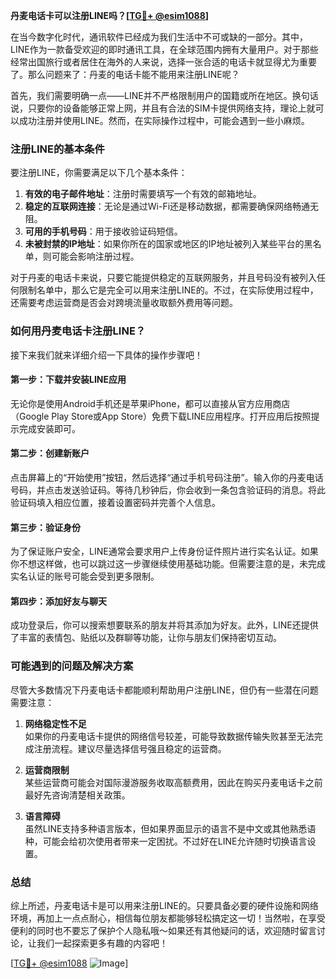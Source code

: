 **丹麦电话卡可以注册LINE吗？[[TG💪+ @esim1088](https://t.me/s/esim1088)]**

在当今数字化时代，通讯软件已经成为我们生活中不可或缺的一部分。其中，LINE作为一款备受欢迎的即时通讯工具，在全球范围内拥有大量用户。对于那些经常出国旅行或者居住在海外的人来说，选择一张合适的电话卡就显得尤为重要了。那么问题来了：丹麦的电话卡能不能用来注册LINE呢？

首先，我们需要明确一点——LINE并不严格限制用户的国籍或所在地区。换句话说，只要你的设备能够正常上网，并且有合法的SIM卡提供网络支持，理论上就可以成功注册并使用LINE。然而，在实际操作过程中，可能会遇到一些小麻烦。

### 注册LINE的基本条件

要注册LINE，你需要满足以下几个基本条件：
1. **有效的电子邮件地址**：注册时需要填写一个有效的邮箱地址。
2. **稳定的互联网连接**：无论是通过Wi-Fi还是移动数据，都需要确保网络畅通无阻。
3. **可用的手机号码**：用于接收验证码短信。
4. **未被封禁的IP地址**：如果你所在的国家或地区的IP地址被列入某些平台的黑名单，则可能会影响注册过程。

对于丹麦的电话卡来说，只要它能提供稳定的互联网服务，并且号码没有被列入任何限制名单中，那么它是完全可以用来注册LINE的。不过，在实际使用过程中，还需要考虑运营商是否会对跨境流量收取额外费用等问题。

### 如何用丹麦电话卡注册LINE？

接下来我们就来详细介绍一下具体的操作步骤吧！

#### 第一步：下载并安装LINE应用
无论你是使用Android手机还是苹果iPhone，都可以直接从官方应用商店（Google Play Store或App Store）免费下载LINE应用程序。打开应用后按照提示完成安装即可。

#### 第二步：创建新账户
点击屏幕上的“开始使用”按钮，然后选择“通过手机号码注册”。输入你的丹麦电话号码，并点击发送验证码。等待几秒钟后，你会收到一条包含验证码的消息。将此验证码填入相应位置，接着设置密码并完善个人信息。

#### 第三步：验证身份
为了保证账户安全，LINE通常会要求用户上传身份证件照片进行实名认证。如果你不想这样做，也可以跳过这一步骤继续使用基础功能。但需要注意的是，未完成实名认证的账号可能会受到更多限制。

#### 第四步：添加好友与聊天
成功登录后，你可以搜索想要联系的朋友并将其添加为好友。此外，LINE还提供了丰富的表情包、贴纸以及群聊等功能，让你与朋友们保持密切互动。

### 可能遇到的问题及解决方案

尽管大多数情况下丹麦电话卡都能顺利帮助用户注册LINE，但仍有一些潜在问题需要注意：

1. **网络稳定性不足**  
   如果你的丹麦电话卡提供的网络信号较差，可能导致数据传输失败甚至无法完成注册流程。建议尽量选择信号强且稳定的运营商。

2. **运营商限制**  
   某些运营商可能会对国际漫游服务收取高额费用，因此在购买丹麦电话卡之前最好先咨询清楚相关政策。

3. **语言障碍**  
   虽然LINE支持多种语言版本，但如果界面显示的语言不是中文或其他熟悉语种，可能会给初次使用者带来一定困扰。不过好在LINE允许随时切换语言设置。

### 总结

综上所述，丹麦电话卡是可以用来注册LINE的。只要具备必要的硬件设施和网络环境，再加上一点点耐心，相信每位朋友都能够轻松搞定这一切！当然啦，在享受便利的同时也不要忘了保护个人隐私哦～如果还有其他疑问的话，欢迎随时留言讨论，让我们一起探索更多有趣的内容吧！

[[TG💪+ @esim1088](https://t.me/s/esim1088) ![Image](https://i.postimg.cc/4NQfJmqS/Snipaste-2025-05-13-00-14-12.png)]